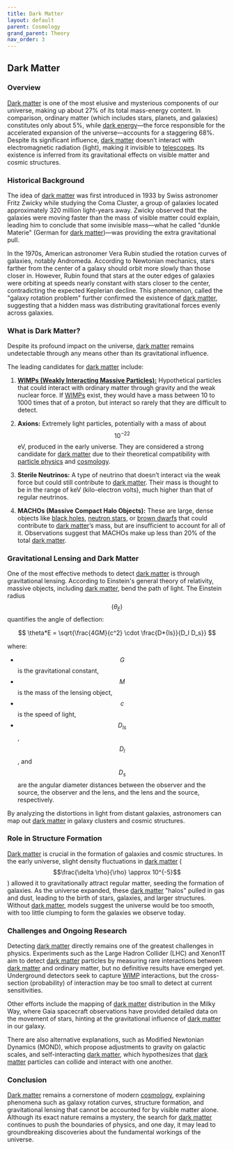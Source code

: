 ```yaml
---
title: Dark Matter
layout: default
parent: Cosmology
grand_parent: Theory
nav_order: 3
---
```


## Dark Matter

### Overview

[Dark matter](#dark-matter) is one of the most elusive and mysterious components of our universe, making up about 27% of its total mass-energy content. In comparison, ordinary matter (which includes stars, planets, and galaxies) constitutes only about 5%, while [dark energy](dark%20energy.html)—the force responsible for the accelerated expansion of the universe—accounts for a staggering 68%. Despite its significant influence, [dark matter](#dark-matter) doesn’t interact with electromagnetic radiation (light), making it invisible to [telescopes](../../observation/instruments/telescopes.html). Its existence is inferred from its gravitational effects on visible matter and cosmic structures.

### Historical Background

The idea of [dark matter](#dark-matter) was first introduced in 1933 by Swiss astronomer Fritz Zwicky while studying the Coma Cluster, a group of galaxies located approximately 320 million light-years away. Zwicky observed that the galaxies were moving faster than the mass of visible matter could explain, leading him to conclude that some invisible mass—what he called "dunkle Materie" (German for [dark matter](#dark-matter))—was providing the extra gravitational pull.

In the 1970s, American astronomer Vera Rubin studied the rotation curves of galaxies, notably Andromeda. According to Newtonian mechanics, stars farther from the center of a galaxy should orbit more slowly than those closer in. However, Rubin found that stars at the outer edges of galaxies were orbiting at speeds nearly constant with stars closer to the center, contradicting the expected Keplerian decline. This phenomenon, called the "galaxy rotation problem" further confirmed the existence of [dark matter](#dark-matter), suggesting that a hidden mass was distributing gravitational forces evenly across galaxies.

### What is Dark Matter?

Despite its profound impact on the universe, [dark matter](#dark-matter) remains undetectable through any means other than its gravitational influence.

The leading candidates for [dark matter](#dark-matter) include:

1. **[WIMPs (Weakly Interacting Massive Particles):](../particle%20physics/WIMPs.html)** Hypothetical particles that could interact with ordinary matter through gravity and the weak nuclear force. If [WIMPs](../particle%20physics/WIMPs.html) exist, they would have a mass between 10 to 1000 times that of a proton, but interact so rarely that they are difficult to detect.

2. **Axions:** Extremely light particles, potentially with a mass of about $$10^{-22}$$ eV, produced in the early universe. They are considered a strong candidate for [dark matter](#dark-matter) due to their theoretical compatibility with [particle physics](../particle%20physics/) and [cosmology](../cosmology).

3. **Sterile Neutrinos:** A type of neutrino that doesn’t interact via the weak force but could still contribute to [dark matter](#dark-matter). Their mass is thought to be in the range of keV (kilo-electron volts), much higher than that of regular neutrinos.

4. **MACHOs (Massive Compact Halo Objects):** These are large, dense objects like [black holes](../special%20stars/black%20holes.html), [neutron stars](../special%20stars/neutron%20stars.html), or [brown dwarfs](../special%20stars/dwarf%20stars.html) that could contribute to [dark matter](#dark-matter)’s mass, but are insufficient to account for all of it. Observations suggest that MACHOs make up less than 20% of the total [dark matter](#dark-matter).

### Gravitational Lensing and Dark Matter

One of the most effective methods to detect [dark matter](#dark-matter) is through gravitational lensing. According to Einstein's general theory of relativity, massive objects, including [dark matter](#dark-matter), bend the path of light. The Einstein radius $$(\theta_E​)$$ quantifies the angle of deflection:

$$ \theta*E = \sqrt{\frac{4GM}{c^2} \cdot \frac{D*{ls}}{D_l D_s}}​ $$

where:

- $$G$$ is the gravitational constant,
- $$M$$ is the mass of the lensing object,
- $$c$$ is the speed of light,
- $$D_{ls}$$, $$D_l$$, and $$D_s$$ are the angular diameter distances between the observer and the source, the observer and the lens, and the lens and the source, respectively.

By analyzing the distortions in light from distant galaxies, astronomers can map out [dark matter](#dark-matter) in galaxy clusters and cosmic structures.

### Role in Structure Formation

[Dark matter](#dark-matter) is crucial in the formation of galaxies and cosmic structures. In the early universe, slight density fluctuations in [dark matter](#dark-matter) ($$\frac{\delta \rho}{\rho} \approx 10^{-5}$$) allowed it to gravitationally attract regular matter, seeding the formation of galaxies. As the universe expanded, these [dark matter](#dark-matter) "halos" pulled in gas and dust, leading to the birth of stars, galaxies, and larger structures. Without [dark matter](#dark-matter), models suggest the universe would be too smooth, with too little clumping to form the galaxies we observe today.

### Challenges and Ongoing Research

Detecting [dark matter](#dark-matter) directly remains one of the greatest challenges in physics. Experiments such as the Large Hadron Collider (LHC) and Xenon1T aim to detect [dark matter](#dark-matter) particles by measuring rare interactions between [dark matter](#dark-matter) and ordinary matter, but no definitive results have emerged yet. Underground detectors seek to capture [WIMP](../particle%20physics/WIMPs.html) interactions, but the cross-section (probability) of interaction may be too small to detect at current sensitivities.

Other efforts include the mapping of [dark matter](#dark-matter) distribution in the Milky Way, where Gaia spacecraft observations have provided detailed data on the movement of stars, hinting at the gravitational influence of [dark matter](#dark-matter) in our galaxy.

There are also alternative explanations, such as Modified Newtonian Dynamics (MOND), which propose adjustments to gravity on galactic scales, and self-interacting [dark matter](#dark-matter), which hypothesizes that [dark matter](#dark-matter) particles can collide and interact with one another.

### Conclusion

[Dark matter](#dark-matter) remains a cornerstone of modern [cosmology](../cosmology), explaining phenomena such as galaxy rotation curves, structure formation, and gravitational lensing that cannot be accounted for by visible matter alone. Although its exact nature remains a mystery, the search for [dark matter](#dark-matter) continues to push the boundaries of physics, and one day, it may lead to groundbreaking discoveries about the fundamental workings of the universe.
